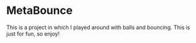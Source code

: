 MetaBounce
==========

This is a project in which I played around with balls and bouncing. This is just for fun, so enjoy!
